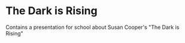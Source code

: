 The Dark is Rising
=============

Contains a presentation for school about Susan Cooper's "The Dark is Rising"
